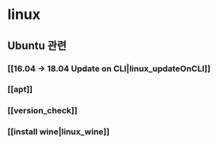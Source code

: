 # linux 

## Ubuntu 관련 
### [[16.04 -> 18.04 Update on CLI|linux_updateOnCLI]]
### [[apt]]
### [[version_check]]

### [[install wine|linux_wine]]
